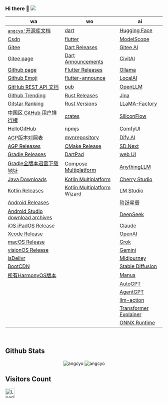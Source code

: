 <!-- <img align="right" width="50%"
src="https://github-readme-stats.vercel.app/api?username=angcyo&show_icons=true&include_all_commits=true"
alt="angcyo" style="margin-top:100%" /> -->

### Hi there 👋  ![](https://komarev.com/ghpvc/?username=angcyo&color=blueviolet&label=Count)

| wa                                                                                                               |wo|ai|
|------------------------------------------------------------------------------------------------------------------|--|--|
| [`angcyo'`开源库文档](https://angcyo.gitee.io/doc)                                                                    | [dart](https://dart.dev/)                                                         | [Hugging Face](https://huggingface.co/)
| [Csdn](https://angcyo.blog.csdn.net)                                                                             | [flutter](https://flutter.dev/)                                                  | [ModelScope](https://www.modelscope.cn/home)
| [Gitee](https://gitee.com/angcyo)                                                                                | [Dart Releases](https://github.com/dart-lang/sdk/tags)                           | [Gitee AI](https://ai.gitee.com/)
| [Gitee page](https://angcyo.gitee.io/)                                                                           | [Dart Announcements](https://groups.google.com/a/dartlang.org/g/announce)        | [CivitAI](https://civitai.com/models)
| [Github page](https://angcyo.github.io/)                                                                         | [Flutter Releases](https://github.com/flutter/flutter/tags)                      | [Ollama](https://ollama.com/)
| [Github Emoji](https://www.webfx.com/tools/emoji-cheat-sheet/)                                                   | [flutter-announce](https://groups.google.com/g/flutter-announce)                 | [LocalAI](https://localai.io/)
| [GitHub REST API 文档](https://docs.github.com/zh/rest)                                                            | [pub](https://pub.dev/)                                                          | [OpenLLM](https://bentoml.com/)
| [Github Trending](https://github.com/trending)                                                                   | [Rust Releases](https://github.com/rust-lang/rust/tags)                          | [Jina](https://jina.ai/reader/)
| [Gitstar Ranking](https://gitstar-ranking.com/)                                                                  | [Rust Versions](https://releases.rs/)                                            | [LLaMA-Factory](https://github.com/hiyouga/LLaMA-Factory)
| [中国区 GitHub 用户排行榜](https://china-ranking.32k.site/)                                                              | [crates](https://crates.io/)                                                     | [SiliconFlow](https://siliconflow.cn/zh-cn/)
| [HelloGitHub](https://hellogithub.com/)                                                                          | [npmjs](https://www.npmjs.com/)                                                  | [ComfyUI](https://www.comfy.org/)
| [AGP版本对照表](https://developer.android.google.cn/studio/releases/gradle-plugin?hl=zh_cn#updating-gradle)           | [mvnrepository](https://mvnrepository.com/)                                      | [Dify.AI](https://dify.ai/zh)
| [AGP Releases](https://mvnrepository.com/artifact/com.android.application/com.android.application.gradle.plugin) | [CMake Release](https://cmake.org/cmake/help/latest/release/index.html)          | [SD.Next](https://vladmandic.github.io/sdnext-docs/)
| [Gradle Releases](https://gradle.org/releases/)                                                                  | [DartPad](https://dartpad.dev/)                                                  | [web UI](https://github.com/AUTOMATIC1111/stable-diffusion-webui)
| [Gradle全版本迅雷下载地址](https://angcyo.blog.csdn.net/article/details/78357512#Gradle_376)                              | [Compose Multiplatform](https://www.jetbrains.com/zh-cn/compose-multiplatform/)  | [AnythingLLM](https://anythingllm.com/)
| [Java Downloads](https://www.oracle.com/hk/java/technologies/downloads/)                                         | [Kotlin Multiplatform](https://www.jetbrains.com/zh-cn/kotlin-multiplatform/)    | [Cherry Studio](https://cherry-ai.com/)
| [Kotlin Releases](https://github.com/JetBrains/kotlin/tags)                                                      | [Kotlin Multiplatform Wizard](https://kmp.jetbrains.com/)                        | [LM Studio](https://lmstudio.ai/)
| [Android Releases](https://developer.android.com/about/versions)                                                 |                                                                                  | [阶跃星辰](https://www.stepfun.com/)
| [Android Studio download archives](https://developer.android.com/studio/archive)                                 |                                                                                  | [DeepSeek](https://www.deepseek.com/)
| [iOS iPadOS Release](https://developer.apple.com/documentation/ios-ipados-release-notes)                         |                                                                                  | [Claude](https://claude.ai/)
| [Xcode Release](https://developer.apple.com/documentation/xcode-release-notes)                                   |                                                                                  | [OpenAI](https://openai.com/)
| [macOS Release](https://developer.apple.com/documentation/macos-release-notes/)                                  |                                                                                  | [Grok](https://grok.com/)
| [visionOS Release](https://developer.apple.com/documentation/visionos-release-notes)                             |                                                                                  | [Gemini](https://gemini.google.com/?hl=zh-cn)
| [jsDelivr](https://www.jsdelivr.com/)                                                                            |                                                                                  | [Midjourney](https://www.midjourney.com/home)
| [BootCDN](https://www.bootcdn.cn/)                                                                               |                                                                                  | [Stable Diffusion](https://stabledifffusion.com/zh)
| [所有HarmonyOS版本](https://developer.huawei.com/consumer/cn/doc/harmonyos-releases/overview-allversion)                                                                                                |                                                                                  | [Manus](https://manus.im/)
|                                                                                                                  |                                                                                  | [AutoGPT](https://agpt.co/)
|                                                                                                                  |                                                                                  | [AgentGPT](https://agentgpt.reworkd.ai/)
|                                                                                                                  |                                                                                  | [llm-action](https://github.com/liguodongiot/llm-action)
|                                                                                                                  |                                                                                  | [Transformer Explainer](https://poloclub.github.io/transformer-explainer/)
|                                                                                                                  |                                                                                  | [ONNX Runtime](https://onnxruntime.ai/)

<!--
<div>
<a href="https://github.com/angcyo">
<img align="center" src="https://github-readme-stats.vercel.app/api?username=angcyo&show_icons=true&include_all_commits=true" alt="angcyo" />
</a>
</div>
-->

<br />

## Github Stats

<div align="center">
<img src="https://github-readme-stats.vercel.app/api?username=angcyo&show_icons=true&include_all_commits=true&count_private=true&hide_border=true" align="center" alt="angcyo" />
<img src="https://github-readme-stats.vercel.app/api/top-langs/?username=angcyo&hide_border=true" align="center" alt="angcyo" />
</div>


## Visitors Count
<img height="30px" src = "https://profile-counter.glitch.me/angcyo/count.svg" alt ="Loading">

<!--
**angcyo/angcyo** is a ✨ _special_ ✨ repository because its `README.md` (this file) appears on your GitHub profile.

Here are some ideas to get you started:

- 🔭 I’m currently working on ...
- 🌱 I’m currently learning ...
- 👯 I’m looking to collaborate on ...
- 🤔 I’m looking for help with ...
- 💬 Ask me about ...
- 📫 How to reach me: ...
- 😄 Pronouns: ...
- ⚡ Fun fact: ...
-->
